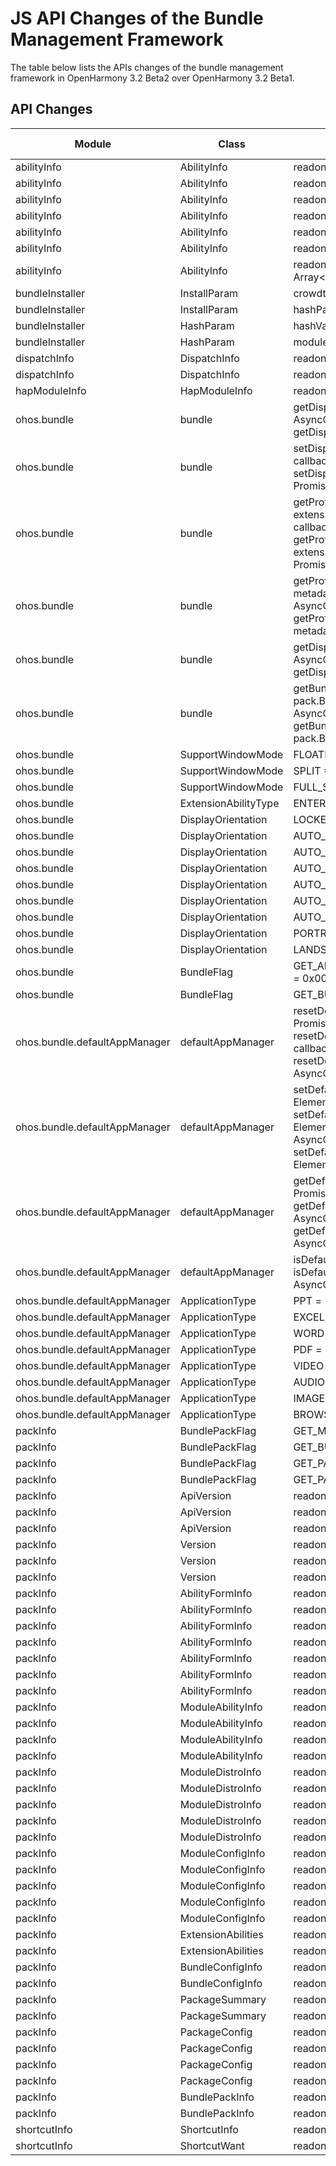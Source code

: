 # JS API Changes of the Bundle Management Framework

The table below lists the APIs changes of the bundle management framework in OpenHarmony 3.2 Beta2 over OpenHarmony 3.2 Beta1.

## API Changes

| Module| Class| Method/Attribute/Enumeration/Constant| Change Type|
|---|---|---|---|
| abilityInfo | AbilityInfo | readonly minWindowHeight: number; | Added|
| abilityInfo | AbilityInfo | readonly maxWindowHeight: number; | Added|
| abilityInfo | AbilityInfo | readonly minWindowWidth: number; | Added|
| abilityInfo | AbilityInfo | readonly maxWindowWidth: number; | Added|
| abilityInfo | AbilityInfo | readonly minWindowRatio: number; | Added|
| abilityInfo | AbilityInfo | readonly maxWindowRatio: number; | Added|
| abilityInfo | AbilityInfo | readonly supportWindowMode: Array\<bundle.SupportWindowMode>; | Added|
| bundleInstaller | InstallParam | crowdtestDeadline?: number; | Added|
| bundleInstaller | InstallParam | hashParams?: Array\<HashParam>; | Added|
| bundleInstaller | HashParam | hashValue: string; | Added|
| bundleInstaller | HashParam | moduleName: string; | Added|
| dispatchInfo | DispatchInfo | readonly dispatchAPI: string; | Added|
| dispatchInfo | DispatchInfo | readonly verison: string; | Added|
| hapModuleInfo | HapModuleInfo | readonly hashValue: string; | Added|
| ohos.bundle | bundle | getDisposedStatus(bundleName: string, callback: AsyncCallback\<number>): void;<br>getDisposedStatus(bundleName: string): Promise\<number>; | Added|
| ohos.bundle | bundle | setDisposedStatus(bundleName: string, status: number, callback: AsyncCallback\<void>): void;<br>setDisposedStatus(bundleName: string, status: number): Promise\<void>; | Added|
| ohos.bundle | bundle | getProfileByExtensionAbility(moduleName: string, extensionAbilityName: string, metadataName: string, callback: AsyncCallback\<Array\<string>>): void;<br>getProfileByExtensionAbility(moduleName: string, extensionAbilityName: string, metadataName?: string): Promise\<Array\<string>>; | Added|
| ohos.bundle | bundle | getProfileByAbility(moduleName: string, abilityName: string, metadataName: string, callback: AsyncCallback\<Array\<string>>): void;<br>getProfileByAbility(moduleName: string, abilityName: string, metadataName?: string): Promise\<Array\<string>>; | Added|
| ohos.bundle | bundle | getDispatcherVersion(callback: AsyncCallback\<DispatchInfo>): void;<br>getDispatcherVersion(): Promise\<DispatchInfo>; | Added|
| ohos.bundle | bundle | getBundlePackInfo(bundleName: string, bundlePackFlag: pack.BundlePackFlag, callback: AsyncCallback\<pack.BundlePackInfo>): void;<br>getBundlePackInfo(bundleName: string, bundlePackFlag: pack.BundlePackFlag): Promise\<pack.BundlePackInfo>; | Added|
| ohos.bundle | SupportWindowMode | FLOATING = 2 | Added|
| ohos.bundle | SupportWindowMode | SPLIT = 1 | Added|
| ohos.bundle | SupportWindowMode | FULL_SCREEN = 0 | Added|
| ohos.bundle | ExtensionAbilityType | ENTERPRISE_ADMIN = 11 | Added|
| ohos.bundle | DisplayOrientation | LOCKED | Added|
| ohos.bundle | DisplayOrientation | AUTO_ROTATION_PORTRAIT_RESTRICTED | Added|
| ohos.bundle | DisplayOrientation | AUTO_ROTATION_LANDSCAPE_RESTRICTED | Added|
| ohos.bundle | DisplayOrientation | AUTO_ROTATION_RESTRICTED | Added|
| ohos.bundle | DisplayOrientation | AUTO_ROTATION_PORTRAIT | Added|
| ohos.bundle | DisplayOrientation | AUTO_ROTATION_LANDSCAPE | Added|
| ohos.bundle | DisplayOrientation | AUTO_ROTATION | Added|
| ohos.bundle | DisplayOrientation | PORTRAIT_INVERTED | Added|
| ohos.bundle | DisplayOrientation | LANDSCAPE_INVERTED | Added|
| ohos.bundle | BundleFlag | GET_APPLICATION_INFO_WITH_CERTIFICATE_FINGERPRINT = 0x00000400 | Added|
| ohos.bundle | BundleFlag | GET_BUNDLE_WITH_HASH_VALUE = 0x00000030 | Added|
| ohos.bundle.defaultAppManager | defaultAppManager | resetDefaultApplication(type: string, userId?: number): Promise\<void>;<br>resetDefaultApplication(type: string, userId: number, callback: AsyncCallback\<void>): void;<br>resetDefaultApplication(type: string, callback: AsyncCallback\<void>): void; | Added|
| ohos.bundle.defaultAppManager | defaultAppManager | setDefaultApplication(type: string, elementName: ElementName, userId?: number): Promise\<void>;<br>setDefaultApplication(type: string, elementName: ElementName, userId: number, callback: AsyncCallback\<void>): void;<br>setDefaultApplication(type: string, elementName: ElementName, callback: AsyncCallback\<void>): void; | Added|
| ohos.bundle.defaultAppManager | defaultAppManager | getDefaultApplication(type: string, userId?: number): Promise\<BundleInfo>;<br>getDefaultApplication(type: string, userId: number, callback: AsyncCallback\<BundleInfo>): void;<br>getDefaultApplication(type: string, callback: AsyncCallback\<BundleInfo>): void; | Added|
| ohos.bundle.defaultAppManager | defaultAppManager | isDefaultApplication(type: string): Promise\<boolean>;<br>isDefaultApplication(type: string, callback: AsyncCallback\<boolean>): void; | Added|
| ohos.bundle.defaultAppManager | ApplicationType | PPT = "PPT" | Added|
| ohos.bundle.defaultAppManager | ApplicationType | EXCEL = "EXCEL" | Added|
| ohos.bundle.defaultAppManager | ApplicationType | WORD = "WORD" | Added|
| ohos.bundle.defaultAppManager | ApplicationType | PDF = "PDF" | Added|
| ohos.bundle.defaultAppManager | ApplicationType | VIDEO = "VIDEO" | Added|
| ohos.bundle.defaultAppManager | ApplicationType | AUDIO = "AUDIO" | Added|
| ohos.bundle.defaultAppManager | ApplicationType | IMAGE = "IMAGE" | Added|
| ohos.bundle.defaultAppManager | ApplicationType | BROWSER = "BROWSER" | Added|
| packInfo | BundlePackFlag | GET_MODULE_SUMMARY = 0x00000004 | Added|
| packInfo | BundlePackFlag | GET_BUNDLE_SUMMARY = 0x00000002 | Added|
| packInfo | BundlePackFlag | GET_PACKAGES = 0x00000001 | Added|
| packInfo | BundlePackFlag | GET_PACK_INFO_ALL = 0x00000000 | Added|
| packInfo | ApiVersion | readonly target: number; | Added|
| packInfo | ApiVersion | readonly compatible: number; | Added|
| packInfo | ApiVersion | readonly releaseType: string; | Added|
| packInfo | Version | readonly code: number; | Added|
| packInfo | Version | readonly name: string; | Added|
| packInfo | Version | readonly minCompatibleVersionCode: number; | Added|
| packInfo | AbilityFormInfo | readonly defaultDimension: number; | Added|
| packInfo | AbilityFormInfo | readonly supportDimensions: Array\<number>; | Added|
| packInfo | AbilityFormInfo | readonly updateDuration: number; | Added|
| packInfo | AbilityFormInfo | readonly scheduledUpdateTime: string; | Added|
| packInfo | AbilityFormInfo | readonly updateEnabled: boolean; | Added|
| packInfo | AbilityFormInfo | readonly type: string; | Added|
| packInfo | AbilityFormInfo | readonly name: string; | Added|
| packInfo | ModuleAbilityInfo | readonly forms: Array\<AbilityFormInfo>; | Added|
| packInfo | ModuleAbilityInfo | readonly visible: boolean; | Added|
| packInfo | ModuleAbilityInfo | readonly label: string; | Added|
| packInfo | ModuleAbilityInfo | readonly name: string; | Added|
| packInfo | ModuleDistroInfo | readonly moduleType: string; | Added|
| packInfo | ModuleDistroInfo | readonly moduleName: string; | Added|
| packInfo | ModuleDistroInfo | readonly installationFree: boolean; | Added|
| packInfo | ModuleDistroInfo | readonly deliveryWithInstall: boolean; | Added|
| packInfo | ModuleDistroInfo | readonly mainAbility: string; | Added|
| packInfo | ModuleConfigInfo | readonly extensionAbilities: Array\<ExtensionAbilities>; | Added|
| packInfo | ModuleConfigInfo | readonly abilities: Array\<ModuleAbilityInfo>; | Added|
| packInfo | ModuleConfigInfo | readonly distro: ModuleDistroInfo; | Added|
| packInfo | ModuleConfigInfo | readonly deviceType: Array\<string>; | Added|
| packInfo | ModuleConfigInfo | readonly apiVersion: ApiVersion; | Added|
| packInfo | ExtensionAbilities | readonly forms: Array\<AbilityFormInfo>; | Added|
| packInfo | ExtensionAbilities | readonly name: string; | Added|
| packInfo | BundleConfigInfo | readonly version: Version; | Added|
| packInfo | BundleConfigInfo | readonly bundleName: string; | Added|
| packInfo | PackageSummary | readonly modules: Array\<ModuleConfigInfo>; | Added|
| packInfo | PackageSummary | readonly app: BundleConfigInfo; | Added|
| packInfo | PackageConfig | readonly deliveryWithInstall: boolean; | Added|
| packInfo | PackageConfig | readonly moduleType: string; | Added|
| packInfo | PackageConfig | readonly name: string; | Added|
| packInfo | PackageConfig | readonly deviceType: Array\<string>; | Added|
| packInfo | BundlePackInfo | readonly summary: PackageSummary; | Added|
| packInfo | BundlePackInfo | readonly packages: Array\<PackageConfig>; | Added|
| shortcutInfo | ShortcutInfo | readonly moduleName?: string; | Added|
| shortcutInfo | ShortcutWant | readonly targetModule: string; | Added|
